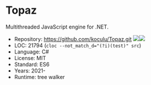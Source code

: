 # Topaz

Multithreaded JavaScript engine for .NET.

* Repository: https://github.com/koculu/Topaz.git <img src="https://img.shields.io/github/stars/koculu/Topaz?label=&style=flat-square" /><img src="https://img.shields.io/github/last-commit/koculu/Topaz?label=&style=flat-square" />
* LOC:        21794 (`cloc --not_match_d="(?i)(test)" src`)
* Language:   C#
* License:    MIT
* Standard:   ES6
* Years:      2021-
* Runtime:    tree walker

